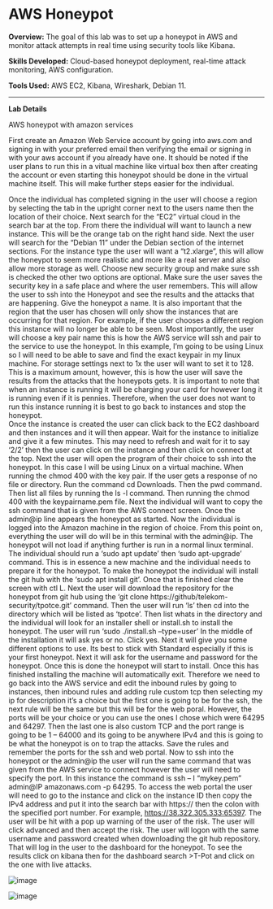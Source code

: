 # AWS Honeypot

**Overview:** The goal of this lab was to set up a honeypot in AWS and monitor attack attempts in real time using security tools like Kibana.

**Skills Developed:** Cloud-based honeypot deployment, real-time attack monitoring, AWS configuration.

**Tools Used:** AWS EC2, Kibana, Wireshark, Debian 11.

---

**Lab Details**





AWS honeypot with amazon services

First create an Amazon Web Service account by going into aws.com and signing in with your preferred email then verifying the email or signing in with your aws account if you already have one. It should be noted if the user plans to run this in a vitual machine like virtual box then after creating the account or even starting this honeypot should be done in the virtual machine itself. This will make further steps easier for the individual.  

Once the individual has completed signing in the user will choose a region by selecting the tab in the upright corner next to the users name then the location of their choice. 
Next search for the “EC2” virtual cloud in the search bar at the top. From there the individual will want to launch a new instance. This will be the orange tab on the right hand side. 
Next the user will search for the “Debian 11” under the Debian section of the internet sections. 
For the instance type the user will want a “t2.xlarge”, this will allow the honeypot to seem more realistic and more like a real server and also allow more storage as well. 
Choose new security group and make sure ssh is checked the other two options are optional. Make sure the user saves the security key in a safe place and where the user remembers. This will allow the user to ssh into the Honeypot and see the results and the attacks that are happening. 
Give the honeypot a name. It is also important that the region that the user has chosen will only show the instances that are occurring for that region. For example, if the user chooses a different region this instance will no longer be able to be seen.
Most importantly, the user will choose a key pair name this is how the AWS service will ssh and pair to the service to use the honeypot. In this example, I’m going to be using Linux so I will need to be able to save and find the exact keypair in my linux machine. 
For storage settings next to 1x the user will want to set it to 128. This is a maximum amount, however, this is how the user will save the results from the attacks that the honeypots gets. It is important to note that when an instance is running it will be charging your card for however long it is running even if it is pennies. Therefore, when the user does not want to run this instance running it is best to go back to instances and stop the honeypot.   
Once the instance is created the user can click back to the EC2 dashboard and then instances and it will then appear. Wait for the instance to initialize and give it a few minutes. This may need to refresh and wait for it to say ‘2/2’ then the user can click on the instance and then click on connect at the top. 
Next the user will open the program of their choice to ssh into the honeypot. In this case I will be using Linux on a virtual machine. 
When running the chmod 400 with the key pair. If the user gets a response of no file or directory. Run the command cd Downloads. Then the pwd command. Then list all files by running the ls -l command. Then running the chmod 400 with the keypairname.pem file. 
Next the individual will want to copy the ssh command that is given from the AWS connect screen. Once the admin@ip line appears the honeypot as started. Now the individual is logged into the Amazon machine in the region of choice. From this point on, everything the user will do will be in this terminal with the admin@ip. The honeypot will not load if anything further is run in a normal linux terminal. 
The individual should run a ‘sudo apt update’ then ‘sudo apt-upgrade’ command. This is in essence a new machine and the individual needs to prepare it for the honeypot. To make the honeypot the individual will install the git hub with the ‘sudo apt install git’. Once that is finished clear the screen with ctl L. 
Next the user will download the repository for the honeypot from git hub using the ‘git clone https://github/telekom-security/tpotce.git’ command. Then the user will run ‘ls’ then cd into the directory which will be listed as ‘tpotce’. Then list whats in the directory and the individual will look for an installer shell or install.sh to install the honeypot. The user will run ‘sudo ./install.sh –type=user’ 
In the middle of the installation it will ask yes or no. Click yes. Next it will give you some different options to use. Its best to stick with Standard especially if this is your first honeypot. Next it will ask for the username and password for the honeypot. Once this is done the honeypot will start to install. 
Once this has finished installing the machine will automatically exit. Therefore we need to go back into the AWS service and edit the inbound rules by going to instances, then inbound rules and adding rule custom tcp then selecting my ip for description it’s a choice but the first one is going to be for the ssh, the next rule will be the same but this will be for the web poral. However, the ports will be your choice or you can use the ones I chose which were 64295 and 64297. Then the last one is also custom TCP and the port range is going to be 1 – 64000 and its going to be anywhere IPv4 and this is going to be what the honeypot is on to trap the attacks. Save the rules and remember the ports for the ssh and web portal. 
Now to ssh into the honeypot or the admin@ip the user will run the same command that was given from the AWS service to connect however the user will need to specify the port. In this instance the command is ssh – I “mykey.pem” admin@IP amazonaws.com -p 64295. 
To access the web portal the user will need to go to the instance and click on the instance ID then copy the IPv4 address and put it into the search bar with https:// then the colon with the specified port number. For example, https://38.322.305.333:65397. The user will be hit with a pop up warning of the user of the risk. The user will click advanced and then accept the risk. The user will logon with the same username and password created when downloading the git hub repository. That will log in the user to the dashboard for the honeypot. 
To see the results click on kibana then for the dashboard search >T-Pot and click on the one with live attacks. 


![image](https://github.com/user-attachments/assets/b6d01c1c-7a75-4f15-a562-a0088d7a005c)


![image](https://github.com/user-attachments/assets/4cdae508-b2f0-49eb-ac9b-6e212c5b0e5e)

